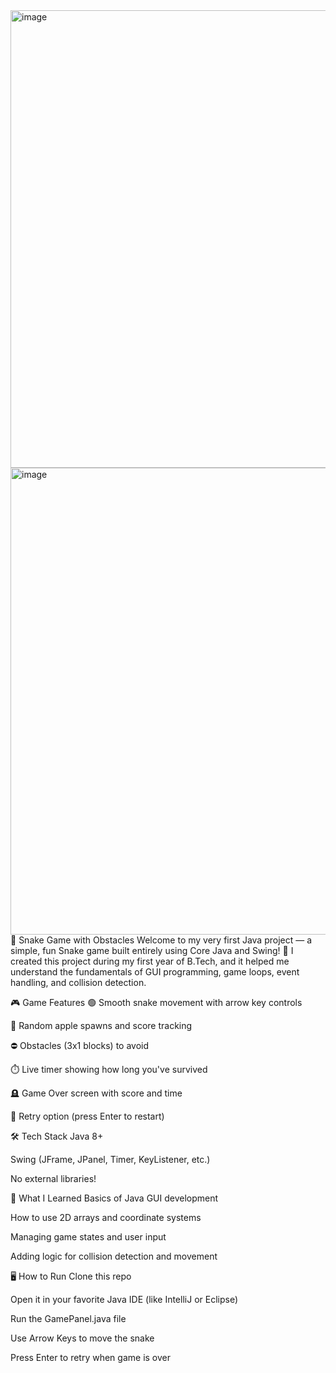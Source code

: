 <img width="732" height="732" alt="image" src="https://github.com/user-attachments/assets/7ee5e875-01b5-4907-a61f-7cd6a5aa2023" />
<img width="736" height="747" alt="image" src="https://github.com/user-attachments/assets/f6fb9403-6ef9-4cb9-893a-33ce89632865" />
🐍 Snake Game with Obstacles
Welcome to my very first Java project — a simple, fun Snake game built entirely using Core Java and Swing! 🎉
I created this project during my first year of B.Tech, and it helped me understand the fundamentals of GUI programming, game loops, event handling, and collision detection.

🎮 Game Features
🟢 Smooth snake movement with arrow key controls

🍎 Random apple spawns and score tracking

⛔ Obstacles (3x1 blocks) to avoid

⏱️ Live timer showing how long you've survived

🪦 Game Over screen with score and time

🔁 Retry option (press Enter to restart)

🛠️ Tech Stack
Java 8+

Swing (JFrame, JPanel, Timer, KeyListener, etc.)

No external libraries!

🎯 What I Learned
Basics of Java GUI development

How to use 2D arrays and coordinate systems

Managing game states and user input

Adding logic for collision detection and movement

🖥️ How to Run
Clone this repo

Open it in your favorite Java IDE (like IntelliJ or Eclipse)

Run the GamePanel.java file

Use Arrow Keys to move the snake

Press Enter to retry when game is over
